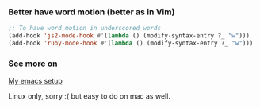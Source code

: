 ### Better have word motion (better as in Vim)

```lisp
;; To have word motion in underscored words
(add-hook 'js2-mode-hook #'(lambda () (modify-syntax-entry ?_ "w")))
(add-hook 'ruby-mode-hook #'(lambda () (modify-syntax-entry ?_ "w")))
```

### See more on

[My emacs setup](http://dev.otrobloggeek.com/2016/03/08/my-emacs-setup.html)

Linux only, sorry :( but easy to do on mac as well.
